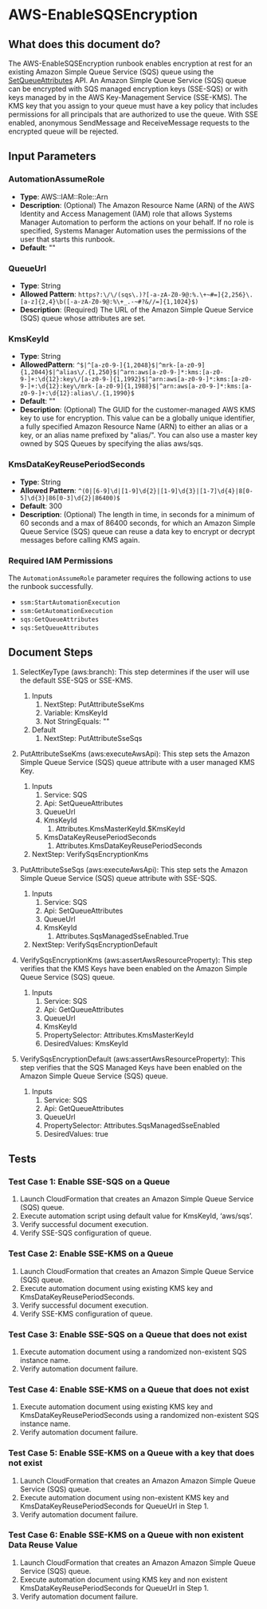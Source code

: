 # AWS-EnableSQSEncryption

## What does this document do?

The AWS-EnableSQSEncryption runbook enables encryption at rest for an existing Amazon Simple Queue Service (SQS) queue using the [SetQueueAttributes](https://docs.aws.amazon.com/AWSSimpleQueueService/latest/APIReference/API_SetQueueAttributes.html) API. An Amazon Simple Queue Service (SQS) queue can be encrypted with SQS managed encryption keys (SSE-SQS) or with keys managed by in the AWS Key-Management Service (SSE-KMS). The KMS key that you assign to your queue must have a key policy that includes permissions for all principals that are authorized to use the queue. With SSE enabled, anonymous SendMessage and ReceiveMessage requests to the encrypted queue will be rejected.

## Input Parameters

### AutomationAssumeRole

- **Type**: AWS::IAM::Role::Arn
- **Description**: (Optional) The Amazon Resource Name (ARN) of the AWS Identity and Access Management (IAM) role that allows Systems Manager Automation to perform the actions on your behalf. If no role is specified, Systems Manager Automation uses the permissions of the user that starts this runbook.
- **Default**: ""

### QueueUrl

- **Type**: String
- **Allowed Pattern**: `https?:\/\/(sqs\.)?[-a-zA-Z0-9@:%.\+~#=]{2,256}\.[a-z]{2,4}\b([-a-zA-Z0-9@:%\+_.-~#?&//=]{1,1024}$)`
- **Description**: (Required) The URL of the Amazon Simple Queue Service (SQS) queue whose attributes are set.

### KmsKeyId

- **Type**: String
- **AllowedPattern**: `^$|^[a-z0-9-]{1,2048}$|^mrk-[a-z0-9]{1,2044}$|^alias\/.{1,250}$|^arn:aws[a-z0-9-]*:kms:[a-z0-9-]+:\d{12}:key\/[a-z0-9-]{1,1992}$|^arn:aws[a-z0-9-]*:kms:[a-z0-9-]+:\d{12}:key\/mrk-[a-z0-9]{1,1988}$|^arn:aws[a-z0-9-]*:kms:[a-z0-9-]+:\d{12}:alias\/.{1,1990}$`
- **Default**: ""
- **Description**: (Optional) The GUID for the customer-managed AWS KMS key to use for encryption. This value can be a
    globally unique identifier, a fully specified Amazon Resource Name (ARN) to either an alias or a key, or an alias
    name prefixed by "alias/". You can also use a master key owned by SQS Queues by specifying the alias aws/sqs.

### KmsDataKeyReusePeriodSeconds

- **Type**: String
- **Allowed Pattern**: `^(0|[6-9]\d|[1-9]\d{2}|[1-9]\d{3}|[1-7]\d{4}|8[0-5]\d{3}|86[0-3]\d{2}|86400)$`
- **Default**: 300
- **Description**: (Optional) The length in time, in seconds for a minimum of 60 seconds and a max of 86400 seconds, for which an Amazon Simple Queue Service (SQS) queue can reuse a data key to encrypt or decrypt messages before calling KMS again.

### Required IAM Permissions

The `AutomationAssumeRole` parameter requires the following actions to use the runbook successfully.

- `ssm:StartAutomationExecution`
- `ssm:GetAutomationExecution`
- `sqs:GetQueueAttributes`
- `sqs:SetQueueAttributes`

## Document Steps

1. SelectKeyType (aws:branch): This step determines if the user will use the default SSE-SQS or SSE-KMS.
    1. Inputs
        1. NextStep: PutAttributeSseKms
        2. Variable: KmsKeyId
        3. Not StringEquals: ""
    2. Default
        1. NextStep: PutAttributeSseSqs

2. PutAttributeSseKms (aws:executeAwsApi): This step sets the Amazon Simple Queue Service (SQS) queue attribute with a user managed KMS Key.
    1. Inputs
        1. Service: SQS
        2. Api: SetQueueAttributes
        3. QueueUrl
        4. KmsKeyId
            1. Attributes.KmsMasterKeyId.$KmsKeyId
        5. KmsDataKeyReusePeriodSeconds
            1. Attributes.KmsDataKeyReusePeriodSeconds
    2. NextStep: VerifySqsEncryptionKms

3. PutAttributeSseSqs (aws:executeAwsApi): This step sets the Amazon Simple Queue Service (SQS) queue attribute with SSE-SQS.
    1. Inputs
        1. Service: SQS
        2. Api: SetQueueAttributes
        3. QueueUrl
        4. KmsKeyId
            1. Attributes.SqsManagedSseEnabled.True
    2. NextStep: VerifySqsEncryptionDefault

4. VerifySqsEncryptionKms (aws:assertAwsResourceProperty): This step verifies that the KMS Keys have been enabled on the Amazon Simple Queue Service (SQS) queue.
    1. Inputs
        1. Service: SQS
        2. Api: GetQueueAttributes
        3. QueueUrl
        4. KmsKeyId
        5. PropertySelector: Attributes.KmsMasterKeyId
        6. DesiredValues: KmsKeyId

5. VerifySqsEncryptionDefault (aws:assertAwsResourceProperty): This step verifies that the SQS Managed Keys have been enabled on the Amazon Simple Queue Service (SQS) queue.
    1. Inputs
        1. Service: SQS
        2. Api: GetQueueAttributes
        3. QueueUrl
        4. PropertySelector: Attributes.SqsManagedSseEnabled
        5. DesiredValues: true

## Tests

### Test Case 1: Enable SSE-SQS on a Queue

1. Launch CloudFormation that creates an Amazon Simple Queue Service (SQS) queue.
2. Execute automation script using default value for KmsKeyId, ‘aws/sqs’.
3. Verify successful document execution.
4. Verify SSE-SQS configuration of queue.

### Test Case 2: Enable SSE-KMS on a Queue

1. Launch CloudFormation that creates an Amazon Simple Queue Service (SQS) queue.
2. Execute automation document using existing KMS key and KmsDataKeyReusePeriodSeconds.
3. Verify successful document execution.
4. Verify SSE-KMS configuration of queue.

### Test Case 3: Enable SSE-SQS on a Queue that does not exist

1. Execute automation document using a randomized non-existent SQS instance name.
2. Verify automation document failure.

### Test Case 4: Enable SSE-KMS on a Queue that does not exist

1. Execute automation document using existing KMS key and KmsDataKeyReusePeriodSeconds using a randomized non-existent SQS instance name.
2. Verify automation document failure.

### Test Case 5: Enable SSE-KMS on a Queue with a key that does not exist

1. Launch CloudFormation that creates an Amazon Amazon Simple Queue Service (SQS) queue.
2. Execute automation document using non-existent KMS key and KmsDataKeyReusePeriodSeconds for QueueUrl in Step 1.
3. Verify automation document failure.

### Test Case 6: Enable SSE-KMS on a Queue with non existent Data Reuse Value

1. Launch CloudFormation that creates an Amazon Amazon Simple Queue Service (SQS) queue.
2. Execute automation document using  KMS key and non existent KmsDataKeyReusePeriodSeconds for QueueUrl in Step 1.
3. Verify automation document failure.
